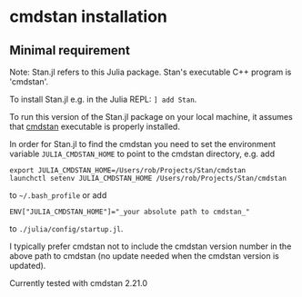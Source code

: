 # cmdstan installation

## Minimal requirement

Note: Stan.jl refers to this Julia package. Stan's executable C++ program is 'cmdstan'.

To install Stan.jl e.g. in the Julia REPL: `] add Stan`.

To run this version of the Stan.jl package on your local machine, it assumes that [cmdstan](http://mc-stan.org/interfaces/cmdstan) executable is properly installed.

In order for Stan.jl to find the cmdstan you need to set the environment variable `JULIA_CMDSTAN_HOME` to point to the cmdstan directory, e.g. add

```
export JULIA_CMDSTAN_HOME=/Users/rob/Projects/Stan/cmdstan
launchctl setenv JULIA_CMDSTAN_HOME /Users/rob/Projects/Stan/cmdstan
```

to `~/.bash_profile` or add

```
ENV["JULIA_CMDSTAN_HOME"]="_your absolute path to cmdstan_"
```

to `./julia/config/startup.jl`. 

I typically prefer cmdstan not to include the cmdstan version number in the above path to cmdstan (no update needed when the cmdstan version is updated).

Currently tested with cmdstan 2.21.0
